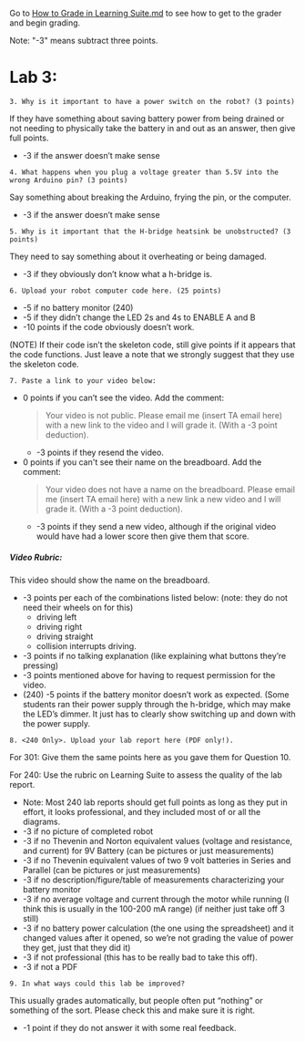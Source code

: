 Go to [How to Grade in Learning Suite.md](/resources/How-to-Grade-in-Learning-Suite.md) to see how to get to the grader and begin grading. 

Note: "-3" means subtract three points.

# Lab 3:

```3. Why is it important to have a power switch on the robot? (3 points)```

If they have something about saving battery power from being drained or not needing to physically take the battery in and out as an answer, then give full points.
- -3 if the answer doesn’t make sense

```4. What happens when you plug a voltage greater than 5.5V into the wrong Arduino pin? (3 points)```

Say something about breaking the Arduino, frying the pin, or the computer.
- -3 if the answer doesn’t make sense

```5. Why is it important that the H-bridge heatsink be unobstructed? (3 points)```

They need to say something about it overheating or being damaged.
- -3 if they obviously don’t know what a h-bridge is.

```6. Upload your robot computer code here. (25 points)```
- -5 if no battery monitor (240)
- -5 if they didn’t change the LED 2s and 4s to ENABLE A and B
- -10 points if the code obviously doesn’t work.

(NOTE) If their code isn’t the skeleton code, still give points if it appears that the code functions. 
Just leave a note that we strongly suggest that they use the skeleton code.

```7. Paste a link to your video below:```

- 0 points if you can’t see the video. Add the comment:
  > Your video is not public. Please email me (insert TA email here) with a new link to the video and I will grade it. (With a -3 point deduction).
  - -3 points if they resend the video.
- 0 points if you can't see their name on the breadboard. Add the comment:
  > Your video does not have a name on the breadboard. Please email me (insert TA email here) with a new link a new video and I will grade it. (With a -3 point deduction).
  - -3 points if they send a new video, although if the original video would have had a lower score then give them that score. 
##### Video Rubric:
This video should show the name on the breadboard.
- -3 points per each of the combinations listed below: (note: they do not need their wheels on for this)
  - driving left
  - driving right
  - driving straight
  - collision interrupts driving.
- -3 points if no talking explanation (like explaining what buttons they’re pressing)
- -3 points mentioned above for having to request permission for the video. 
- (240) -5 points if the battery monitor doesn’t work as expected. 
  (Some students ran their power supply through the h-bridge, which may make the LED’s dimmer. It just has to clearly show switching up and down with the power supply.

```8. <240 Only>. Upload your lab report here (PDF only!).```

For 301: Give them the same points here as you gave them for Question 10.

For 240: Use the rubric on Learning Suite to assess the quality of the lab report. 

- Note: Most 240 lab reports should get full points as long as they put in effort, it looks professional, and they included most of or all the diagrams. 
- -3 if no picture of completed robot
- -3 if no Thevenin and Norton equivalent values (voltage and resistance, and current) for 9V Battery (can be pictures or just measurements)
- -3 if no Thevenin equivalent values of two 9 volt batteries in Series and Parallel  (can be pictures or just measurements)
- -3 if no description/figure/table of measurements characterizing your battery monitor
- -3 if no average voltage and current through the motor while running (I think this is usually in the 100-200 mA range) (if neither just take off 3 still)
- -3 if no battery power calculation (the one using the spreadsheet) and it changed values after it opened, so we’re not grading the value of power they get, just that they did it)
- -3 if not professional (this has to be really bad to take this off).
- -3 if not a PDF

```9. In what ways could this lab be improved?```

This usually grades automatically, but people often put “nothing” or something of the sort. Please check this and make sure it is right.  
- -1 point if they do not answer it with some real feedback.

